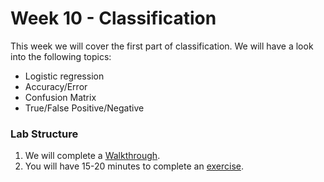 # Week 10 - Classification

This week we will cover the first part of classification. We will have a look into the following topics:
* Logistic regression
* Accuracy/Error
* Confusion Matrix
* True/False Positive/Negative

### Lab Structure
1. We will complete a [Walkthrough](WalkthroughClassification1.ipynb).
2. You will have 15-20 minutes to complete an [exercise](exercices/exercise.ipynb).

